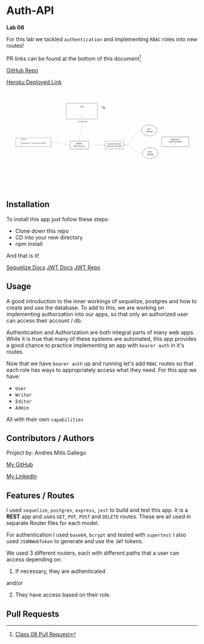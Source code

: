 # Auth-API

**Lab 08**

For this lab we tackled `authentication` and implementing `RBAC` roles into new routes! 

PR links can be found at the bottom of this document[^1]

[GitHub Repo](https://github.com/AndresMillsGallego/auth-api)

[Heroku Deployed Link](https://andresmills-auth-api.herokuapp.com/)

![Class 08 UML](./class-08-UML.png)

## Installation

To install this app just follow these steps:

- Clone down this repo
- CD into your new directory
- npm install

And that is it!

[Sequelize Docs](https://sequelize.org/)
[JWT Docs](https://jwt.io/introduction)
[JWT Repo](https://github.com/auth0/node-jsonwebtoken)


## Usage

A good introduction to the inner workings of sequelize, postgres and how to create and use the database.  To add to this, we are working on implementing authorzation into our apps, so that only an authorized user can access their account / db.

Authentication and Authorization are both integral parts of many web apps.  While it is true that many of these systems are automated, this app provides a good chance to practice implementing an app with `bearer auth` in it's routes.

Now that we have `bearer auth` up and running let's add `RBAC` routes so that each role has ways to appropriately access what they need. 
For this app we have:
- `User`
- `Writer`
- `Editor`
- `Admin`

All with their own `capabilities`

## Contributors / Authors

Project by: Andres Mills Gallego

[My GitHub](https://github.com/AndresMillsGallego)

[My LinkedIn](https://www.linkedin.com/in/andres-mills-gallego/)

## Features / Routes

I used `sequelize`, `postgres`, `express`, `jest` to build and test this app.  It is a **REST** app and uses `GET`, `PUT`, `POST` and `DELETE` routes.  These are all used in separate Router files for each model.

For authentication I used `base64`, `bcrypt` and tested with `supertest`
I also used `JSONWebToken` to generate and use the `JWT` tokens.

We used 3 different routers, each with different paths that a user can access depending on:

1. If necessary, they are authenticated

and/or

2. They have access based on their role.

## Pull Requests

[^1]: [Class 08 Pull Request](https://github.com/AndresMillsGallego/auth-api/pull/1)